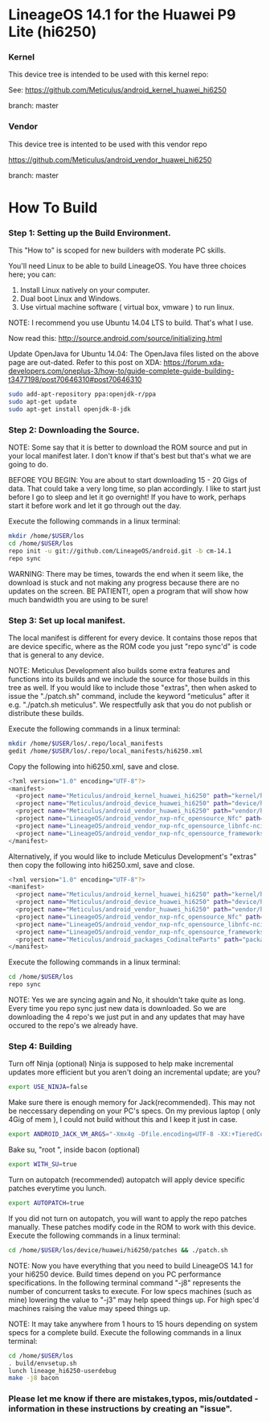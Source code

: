 # LineageOS 14.1 for the Huawei P9 Lite (hi6250)

### Kernel
This device tree is intended to be used with this kernel repo:

See: https://github.com/Meticulus/android_kernel_huawei_hi6250

branch: master
### Vendor
This device tree is intented to be used with this vendor repo

https://github.com/Meticulus/android_vendor_huawei_hi6250

branch: master
# How To Build

### Step 1: Setting up the Build Environment.

This "How to" is scoped for new builders with moderate PC skills.

You'll need Linux to be able to build LineageOS. You have three choices here; you can:

1. Install Linux natively on your computer.
2. Dual boot Linux and Windows.
3. Use virtual machine software ( virtual box, vmware ) to run linux.

NOTE: I recommend you use Ubuntu 14.04 LTS to build. That's what I use.

Now read this: http://source.android.com/source/initializing.html

Update OpenJava for Ubuntu 14.04: The OpenJava files listed on the above page are out-dated. Refer to this post on XDA: 
https://forum.xda-developers.com/oneplus-3/how-to/guide-complete-guide-building-t3477198/post70646310#post70646310

```bash
sudo add-apt-repository ppa:openjdk-r/ppa
sudo apt-get update
sudo apt-get install openjdk-8-jdk
```

### Step 2: Downloading the Source.

NOTE: Some say that it is better to download the ROM source and put in your local manifest later. I don't know if that's best but that's what we are going to do.

BEFORE YOU BEGIN: You are about to start downloading 15 - 20 Gigs of data. That could take a very long time, so plan accordingly. I like to start just before I go to sleep and let it go overnight! If you have to work, perhaps start it before work and let it go through out the day.

Execute the following commands in a linux terminal:
```bash
mkdir /home/$USER/los
cd /home/$USER/los
repo init -u git://github.com/LineageOS/android.git -b cm-14.1
repo sync
```
WARNING: There may be times, towards the end when it seem like, the download is stuck and not making any progress because there are no updates on the screen. BE PATIENT!, open a program that will show how much bandwidth you are using to be sure!

### Step 3: Set up local manifest.

The local manifest is different for every device. It contains those repos that are device specific, where as the ROM code you just "repo sync'd" is code that is general to any device.

NOTE: Meticulus Development also builds some extra features and functions into its builds and we include the source for those builds in this tree as well. If you would like to include those "extras", then when asked to issue the "./patch.sh" command, include the keyword "meticulus" after it e.g. "./patch.sh meticulus". We respectfully ask that you do not publish or distribute these builds.

Execute the following commands in a linux terminal:
```bash
mkdir /home/$USER/los/.repo/local_manifests
gedit /home/$USER/los/.repo/local_manifests/hi6250.xml
```
Copy the following into hi6250.xml, save and close.
```bash
<?xml version="1.0" encoding="UTF-8"?>
<manifest>
  <project name="Meticulus/android_kernel_huawei_hi6250" path="kernel/huawei/hi6250" remote="github" revision="master"/>
  <project name="Meticulus/android_device_huawei_hi6250" path="device/huawei/hi6250" remote="github" revision="master"/>
  <project name="Meticulus/android_vendor_huawei_hi6250" path="vendor/huawei/hi6250" remote="github" revision="master"/>
  <project name="LineageOS/android_vendor_nxp-nfc_opensource_Nfc" path="vendor/nxp-nfc/opensource/Nfc" remote="github" revision="cm-14.1"/>
  <project name="LineageOS/android_vendor_nxp-nfc_opensource_libnfc-nci" path="vendor/nxp-nfc/opensource/libnfc-nci" remote="github" revision="cm-14.1"/>
  <project name="LineageOS/android_vendor_nxp-nfc_opensource_frameworks" path="vendor/nxp-nfc/opensource/frameworks" remote="github" revision="cm-14.1"/>
</manifest>
```

Alternatively, if you would like to include Meticulus Development's "extras" then copy the following into hi6250.xml, save and close.
```bash
<?xml version="1.0" encoding="UTF-8"?>
<manifest>
  <project name="Meticulus/android_kernel_huawei_hi6250" path="kernel/huawei/hi6250" remote="github" revision="master"/>
  <project name="Meticulus/android_device_huawei_hi6250" path="device/huawei/hi6250" remote="github" revision="master"/>
  <project name="Meticulus/android_vendor_huawei_hi6250" path="vendor/huawei/hi6250" remote="github" revision="master"/>
  <project name="LineageOS/android_vendor_nxp-nfc_opensource_Nfc" path="vendor/nxp-nfc/opensource/Nfc" remote="github" revision="cm-14.1"/>
  <project name="LineageOS/android_vendor_nxp-nfc_opensource_libnfc-nci" path="vendor/nxp-nfc/opensource/libnfc-nci" remote="github" revision="cm-14.1"/>
  <project name="LineageOS/android_vendor_nxp-nfc_opensource_frameworks" path="vendor/nxp-nfc/opensource/frameworks" remote="github" revision="cm-14.1"/>
  <project name="Meticulus/android_packages_CodinalteParts" path="packages/apps/CodinalteParts" remote="github" revision="hi6250"/>
</manifest>
```

Execute the following commands in a linux terminal:
```bash
cd /home/$USER/los
repo sync
```

NOTE: Yes we are syncing again and No, it shouldn't take quite as long. Every time you repo sync just new data is downloaded. So we are downloading the 4 repo's we just put in and any updates that may have occured to the repo's we already have.

### Step 4: Building

Turn off Ninja (optional)
Ninja is supposed to help make incremental updates more efficient but you aren't doing an incremental update; are you?
```bash
export USE_NINJA=false
```

Make sure there is enough memory for Jack(recommended).
This may not be neccessary depending on your PC's specs. On my previous laptop ( only 4Gig of mem ), I could not build without this and I keep it just in case.
```bash
export ANDROID_JACK_VM_ARGS="-Xmx4g -Dfile.encoding=UTF-8 -XX:+TieredCompilation"
```

Bake su, "root ", inside bacon (optional)
```bash
export WITH_SU=true
```

Turn on autopatch (recommended)
autopatch will apply device specific patches everytime you lunch.
```bash
export AUTOPATCH=true
```

If you did not turn on autopatch, you will want to apply the repo patches manually. These patches modify code in the ROM to work with this device.
Execute the following commands in a linux terminal:
```bash
cd /home/$USER/los/device/huawei/hi6250/patches && ./patch.sh
```

NOTE: Now you have everything that you need to build LineageOS 14.1 for your hi6250 device. Build times depend on you PC performance specifications. In the following terminal command "-j8" represents the number of concurrent tasks to execute. For low specs machines (such as mine) lowering the value to "-j3" may help speed things up. For high spec'd machines raising the value may speed things up.

NOTE: It may take anywhere from 1 hours to 15 hours depending on system specs for a complete build.
Execute the following commands in a linux terminal:
```bash
cd /home/$USER/los
. build/envsetup.sh
lunch lineage_hi6250-userdebug
make -j8 bacon
```

### Please let me know if there are mistakes,typos, mis/outdated - information in these instructions by creating an "issue".

